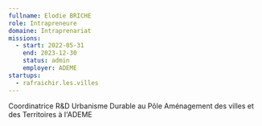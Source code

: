 ```yaml
---
fullname: Elodie BRICHE
role: Intrapreneure
domaine: Intraprenariat
missions:
  - start: 2022-05-31
    end: 2023-12-30
    status: admin
    employer: ADEME
startups:
  - rafraichir.les.villes
---
```

Coordinatrice R&D Urbanisme Durable au Pôle Aménagement des villes et des Territoires à l'ADEME
